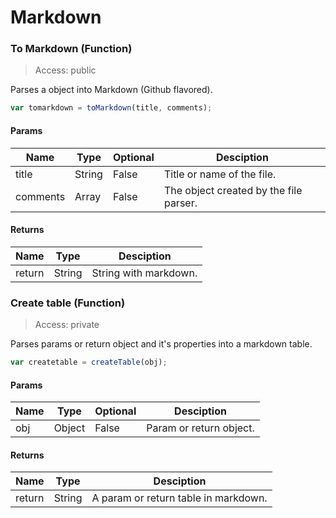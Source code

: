# Markdown

### To Markdown (Function)

> Access: public

Parses a object into Markdown (Github flavored).

```js
var tomarkdown = toMarkdown(title, comments);
```

#### Params

| Name | Type | Optional | Desciption |
| ---- | ---- | -------- | ---------- |
| title | String | False | Title or name of the file. |
| comments | Array | False | The object created by the file parser. |

#### Returns

| Name | Type | Desciption |
| ---- | ---- | ---------- |
| return | String | String with markdown. |

### Create table (Function)

> Access: private

Parses params or return object and it's properties into a markdown table.

```js
var createtable = createTable(obj);
```

#### Params

| Name | Type | Optional | Desciption |
| ---- | ---- | -------- | ---------- |
| obj | Object | False | Param or return object. |

#### Returns

| Name | Type | Desciption |
| ---- | ---- | ---------- |
| return | String | A param or return table in markdown. |